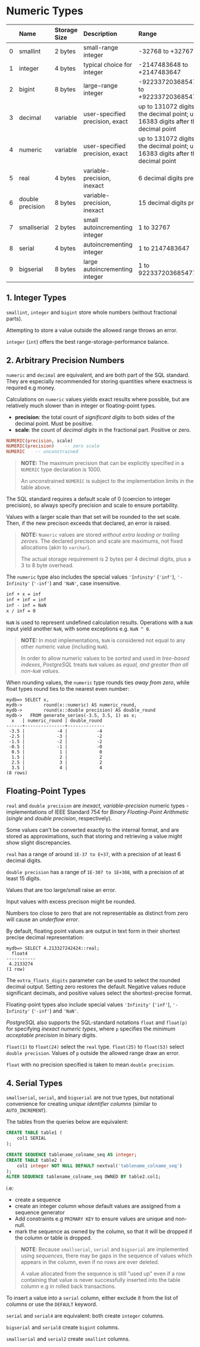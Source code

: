 # Numeric Types

|    | Name             | Storage Size   | Description                     | Range                                                                                    |
|---:|:-----------------|:---------------|:--------------------------------|:-----------------------------------------------------------------------------------------|
|  0 | smallint         | 2 bytes        | small-range integer             | -32768 to +32767                                                                         |
|  1 | integer          | 4 bytes        | typical choice for integer      | -2147483648 to +2147483647                                                               |
|  2 | bigint           | 8 bytes        | large-range integer             | -9223372036854775808 to +9223372036854775807                                             |
|  3 | decimal          | variable       | user-specified precision, exact | up to 131072 digits before the decimal point; up to 16383 digits after the decimal point |
|  4 | numeric          | variable       | user-specified precision, exact | up to 131072 digits before the decimal point; up to 16383 digits after the decimal point |
|  5 | real             | 4 bytes        | variable-precision, inexact     | 6 decimal digits precision                                                               |
|  6 | double precision | 8 bytes        | variable-precision, inexact     | 15 decimal digits precision                                                              |
|  7 | smallserial      | 2 bytes        | small autoincrementing integer  | 1 to 32767                                                                               |
|  8 | serial           | 4 bytes        | autoincrementing integer        | 1 to 2147483647                                                                          |
|  9 | bigserial        | 8 bytes        | large autoincrementing integer  | 1 to 9223372036854775807                                                                 |

## 1. Integer Types

`smallint`, `integer` and `bigint` store whole numbers (without fractional parts).

Attempting to store a value outside the allowed range throws an error.

`integer` (`int`) offers the best range-storage-performance balance.

## 2. Arbitrary Precision Numbers

`numeric` and `decimal` are equivalent, and are both part of the SQL standard. They are especially recommended for storing quantities where exactness is required e.g money.

Calculations on `numeric` values yields exact results where possible, but are relatively much slower than in integer or floating-point types.

- **precision**: the total count of *significant digits* to both sides of the decimal point. Must be positive.
- **scale**: the count of *decimal digits* in the fractional part. Positive or zero.

```sql
NUMERIC(precision, scale)
NUMERIC(precision)    -- zero scale
NUMERIC    -- unconstrained
```

>**NOTE:** The maximum precision that can be explicitly specified in a `NUMERIC` type declaration is 1000.
>
>An unconstrained `NUMERIC` is subject to the implementation limits in the table above.

The SQL standard requires a default scale of 0 (coercion to integer precision), so always specify precision and scale to ensure portability.

Values with a larger scale than that set will be rounded to the set scale. Then, if the new precison exceeds that declared, an error is raised.

>**NOTE:** `Numeric` values are stored *without extra leading or trailing zeroes*. The declared precison and scale are maximums, not fixed allocations (akin to `varchar`).
>
>The actual storage requirement is 2 bytes per 4 decimal digits, plus a 3 to 8 byte overhead.

The `numeric` type also includes the special values `'Infinity'` (`'inf'`), `'-Infinity'` (`'-inf'`) and `'NaN'`, case insensitive.

```md
inf + x = inf
inf + inf = inf
inf - inf = NaN
x / inf = 0
```

`NaN` is used to represent undefined calculation results. Operations with a `NaN` input yield another `NaN`, with some exceptions e.g. `NaN ^ 0`.

>**NOTE:** In most implementations, `NaN` is considered not equal to any other numeric value (including `NaN`).
>
>In order to allow numeric values to be *sorted* and used in *tree-based indexes*, *PostgreSQL* treats `NaN` values as *equal, and greater than all non-`NaN` values*.

When rounding values, the `numeric` type rounds ties *away from zero*, while float types round ties to the nearest even number:

```psql
mydb=> SELECT x,
mydb->        round(x::numeric) AS numeric_round,
mydb->        round(x::double precision) AS double_round
mydb->   FROM generate_series(-3.5, 3.5, 1) as x;
  x   | numeric_round | double_round 
------+---------------+--------------
 -3.5 |            -4 |           -4
 -2.5 |            -3 |           -2
 -1.5 |            -2 |           -2
 -0.5 |            -1 |           -0
  0.5 |             1 |            0
  1.5 |             2 |            2
  2.5 |             3 |            2
  3.5 |             4 |            4
(8 rows)
```

## Floating-Point Types

`real` and `double precision` are *inexact, variable-precision* numeric types - implementations of IEEE Standard 754 for *Binary Floating-Point Arithmetic* (*single* and *double precision*, respectively).

Some values can't be converted exactly to the internal format, and are stored as approximations, such that storing and retrieving a value might show slight discrepancies.

`real` has a range of around `1E-37 to E+37`, with a precision of at least 6 decimal digits.

`double precision` has a range of `1E-307 to 1E+308`, with a precision of at least 15 digits.

Values that are too large/small raise an error.

Input values with excess precison might be rounded.

Numbers too close to zero that are not representable as distinct from zero will cause an *underflow error*.

By default, floating point values are output in text form in their shortest precise decimal representation:

```psql
mydb=> SELECT 4.213327242424::real;
  float4   
-----------
 4.2133274
(1 row)
```

The `extra_floats_digits` parameter can be used to select the rounded decimal output. Setting zero restores the default. Negative values reduce significant decimals, and positive values select the shortest-precise format.

Floating-point types also include special values `'Infinity'` (`'inf'`), `'-Infinity'` (`'-inf'`) and `'NaN'`.

*PostgreSQL* also supports the SQL-standard notations `float` and `float(p)` for specifying *inexact numeric types*, where `p` specifies the *minimum acceptable precision* in binary digits.

`float(1)` to `float(24)` select the `real` type. `float(25)` to `float(53)` select `double precision`. Values of `p` outside the allowed range draw an error.

`float` with no precision specified is taken to mean `double precision`.

## 4. Serial Types

`smallserial`, `serial`, and `bigserial` are not true types, but notational convenience for creating *unique identifier columns* (similar to `AUTO_INCREMENT`).

The tables from the queries below are equivalent:

```sql
CREATE TABLE table1 (
    col1 SERIAL
);

CREATE SEQUENCE tablename_colname_seq AS integer;
CREATE TABLE table2 (
    col1 integer NOT NULL DEFAULT nextval('tablename_colname_seq')
);
ALTER SEQUENCE tablename_colname_seq OWNED BY table2.col1;
```

i.e:

- create a sequence
- create an integer column whose default values are assigned from a sequence generator
- Add constraints e.g `PRIMARY KEY` to ensure values are unique and non-null.
- mark the sequence as owned by the column, so that it will be dropped if the column or table is dropped.

>**NOTE**: Because `smallserial`, `serial` and `bigserial` are implemented using *sequences*, there may be gaps in the sequence of values which appears in the column, even if no rows are ever deleted.
>
>A value allocated from the sequence is still "used up" even if a row containing that value is never successfully inserted into the table column e.g in rolled back transactions.

To insert a value into a `serial` column, either exclude it from the list of columns or use the `DEFAULT` keyword.

`serial` and `serial4` are equivalent: both create `integer` columns.

`bigserial` and `serial8` create `bigint` columns.

`smallserial` and `serial2` create `smallint` columns.
